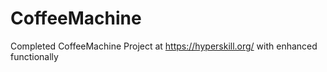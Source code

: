 # CoffeeMachine
Completed CoffeeMachine Project at https://hyperskill.org/ 
with enhanced functionally
